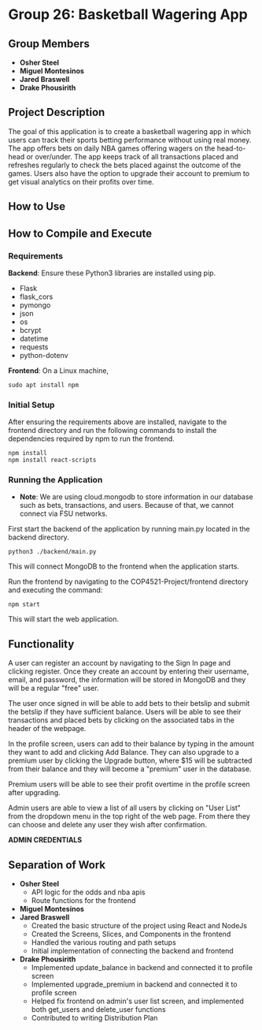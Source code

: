 # Group 26: Basketball Wagering App

## Group Members
- **Osher Steel**
- **Miguel Montesinos**
- **Jared Braswell**
- **Drake Phousirith**


## Project Description
The goal of this application is to create a basketball wagering app in which users can track their sports betting performance without using real money. The app offers bets on daily NBA games offering wagers on the head-to-head or over/under. The app keeps track of all transactions placed and refreshes regularly to check the bets placed against the outcome of the games. Users also have the option to upgrade their account to premium to get visual analytics on their profits over time.

## How to Use


## How to Compile and Execute
### Requirements
**Backend**: Ensure these Python3 libraries are installed using pip.
- Flask
- flask_cors
- pymongo
- json
- os
- bcrypt
- datetime
- requests
- python-dotenv

**Frontend**: On a Linux machine,
```
sudo apt install npm
```

### Initial Setup
After ensuring the requirements above are installed, navigate to the frontend directory and run the following commands to install the dependencies required by npm to run the frontend.
```
npm install
npm install react-scripts
```

### Running the Application
- **Note**: We are using cloud.mongodb to store information in our database such as bets, transactions, and users. Because of that, we cannot connect via FSU networks.

First start the backend of the application by running main.py located in the backend directory.
```
python3 ./backend/main.py
```
This will connect MongoDB to the frontend when the application starts.

Run the frontend by navigating to the COP4521-Project/frontend directory and executing the command:
```
npm start
```
This will start the web application.

## Functionality
A user can register an account by navigating to the Sign In page and clicking register. Once they create an account by entering their username, email, and password, the information will be stored in MongoDB and they will be a regular "free" user.

The user once signed in will be able to add bets to their betslip and submit the betslip if they have sufficient balance. Users will be able to see their transactions and placed bets by clicking on the associated tabs in the header of the webpage.

In the profile screen, users can add to their balance by typing in the amount they want to add and clicking Add Balance. They can also upgrade to a premium user by clicking the Upgrade button, where $15 will be subtracted from their balance and they will become a "premium" user in the database.

Premium users will be able to see their profit overtime in the profile screen after upgrading.

Admin users are able to view a list of all users by clicking on "User List" from the dropdown menu in the top right of the web page. From there they can choose and delete any user they wish after confirmation.

**ADMIN CREDENTIALS**

## Separation of Work

- **Osher Steel**
    - API logic for the odds and nba apis
    - Route functions for the frontend 
- **Miguel Montesinos**
- **Jared Braswell**
    - Created the basic structure of the project using React and NodeJs
    - Created the Screens, Slices, and Components in the frontend
    - Handled the various routing and path setups
    - Initial implementation of connecting the backend and frontend
- **Drake Phousirith**
    - Implemented update_balance in backend and connected it to profile screen
    - Implemented upgrade_premium in backend and connected it to profile screen
    - Helped fix frontend on admin's user list screen, and implemented both get_users and delete_user functions
    - Contributed to writing Distribution Plan
